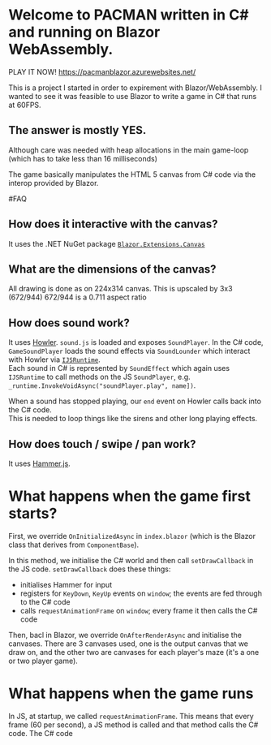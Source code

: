 # Welcome to PACMAN written in C# and running on Blazor WebAssembly.

PLAY IT NOW!  https://pacmanblazor.azurewebsites.net/

This is a project I started in order to expirement with Blazor/WebAssembly.  I wanted to see it was feasible
to use Blazor to write a game in C# that runs at 60FPS.

## The answer is mostly YES.

Although care was needed with heap allocations in the main game-loop (which has to take less than
16 milliseconds)

The game basically manipulates the HTML 5 canvas from C# code via the interop provided by Blazor.

#FAQ

## How does it interactive with the canvas?
It uses the .NET NuGet package [`Blazor.Extensions.Canvas`](https://www.nuget.org/packages/Blazor.Extensions.Canvas/)

## What are the dimensions of the canvas?

All drawing is done as on 224x314 canvas.  This is upscaled by 3x3 (672/944)
672/944 is a 0.711 aspect ratio

## How does sound work?
It uses [Howler](https://howlerjs.com/). `sound.js` is loaded and exposes `SoundPlayer`.  In the C# code, 
`GameSoundPlayer` loads the sound effects via `SoundLounder` which interact with Howler via [`IJSRuntime`](https://docs.microsoft.com/en-us/aspnet/core/blazor/call-javascript-from-dotnet?view=aspnetcore-3.1).  
Each sound in C# is represented by `SoundEffect` which again uses `IJSRuntime` to call methods on the JS `SoundPlayer`, 
e.g. `_runtime.InvokeVoidAsync("soundPlayer.play", name])`.

When a sound has stopped playing, our `end` event on Howler calls back into the C# code.  
This is needed to loop things like the sirens and other long playing effects.

## How does touch / swipe / pan work?
It uses [Hammer.js](https://hammerjs.github.io/).  

# What happens when the game first starts?

First, we override `OnInitializedAsync` in `index.blazor` (which is the Blazor class that derives from `ComponentBase`).

In this method, we initialise the C# world and then call `setDrawCallback` in the JS code.  `setDrawCallback` does these things:
* initialises Hammer for input
* registers for `KeyDown`, `KeyUp` events on `window`;  the events are fed through to the C# code
* calls `requestAnimationFrame` on `window`;  every frame it then calls the C# code

Then, bacl in Blazor, we override `OnAfterRenderAsync` and initialise the canvases.  There are 3 canvases used, one is the output canvas that we draw on,
and the other two are canvases for each player's maze (it's a one or two player game).

# What happens when the game runs
In JS, at startup, we called `requestAnimationFrame`. This means that every frame (60 per second), a JS method is called
and that method calls the C# code.  The C# code
